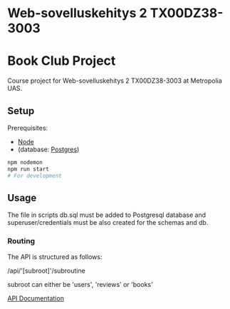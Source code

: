 # Web-sovelluskehitys 2 TX00DZ38-3003


# Book Club Project

Course project for Web-sovelluskehitys 2 TX00DZ38-3003 at Metropolia UAS.

## Setup

Prerequisites:

- [Node](https://nodejs.org/en/)
- (database: [Postgres](https://www.postgresql.org/))

```bash
npm nodemon
npm run start
# For development 
```


## Usage
The file in scripts db.sql must be added to Postgresql database and superuser/credentials must be also created for the schemas and db.


### Routing

The API is structured as follows:

/api/'[subroot]'/subroutine

subroot can either be 'users', 'reviews' or 'books'

[API Documentation](https://documenter.getpostman.com/view/23898922/2s847HQtLf)
